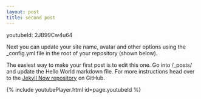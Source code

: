 ```yaml
---
layout: post
title: second post
---
```

youtubeId: 2JB99Cw4u64

Next you can update your site name, avatar and other options using the _config.yml file in the root of your repository (shown below).

The easiest way to make your first post is to edit this one. Go into /_posts/ and update the Hello World markdown file. For more instructions head over to the [Jekyll Now repository](https://github.com/barryclark/jekyll-now) on GitHub.

{% include youtubePlayer.html id=page.youtubeId %}
